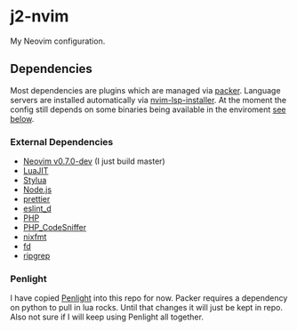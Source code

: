 # j2-nvim

My Neovim configuration.

## Dependencies

Most dependencies are plugins which are managed via [packer](https://github.com/wbthomason/packer.nvim). Language servers are installed automatically via [nvim-lsp-installer](https://github.com/williamboman/nvim-lsp-installer). At the moment the config still depends on some binaries being available in the enviroment [see below](#external-dependencies).

### External Dependencies

- [Neovim v0.7.0-dev](https://github.com/neovim/neovim) (I just build master)
- [LuaJIT](https://luajit.org/)
- [Stylua](https://github.com/johnnymorganz/stylua)
- [Node.js](https://nodejs.org)
- [prettier](https://prettier.io/)
- [eslint_d](https://github.com/mantoni/eslint_d.js/)
- [PHP](https://www.php.net/)
- [PHP_CodeSniffer](https://github.com/squizlabs/PHP_CodeSniffer)
- [nixfmt](https://github.com/serokell/nixfmt)
- [fd](https://github.com/sharkdp/fd)
- [ripgrep](https://github.com/BurntSushi/ripgrep)

### Penlight

I have copied [Penlight](https://github.com/lunarmodules/Penlight) into this repo for now. Packer requires a dependency on python to pull in lua rocks. Until that changes it will just be kept in repo. Also not sure if I will keep using Penlight all together.
